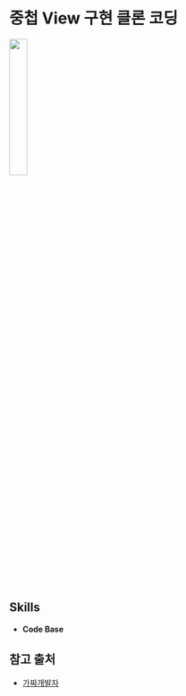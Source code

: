 # 중첩 View 구현 클론 코딩

<img src="https://user-images.githubusercontent.com/68800789/150810669-8100b01d-83fd-45f0-9610-df51fdad4a57.png" width="25%">

## Skills
- **Code Base**

## 참고 출처
- [가짜개발자](https://www.youtube.com/watch?v=rrDGxtKnS8g)
